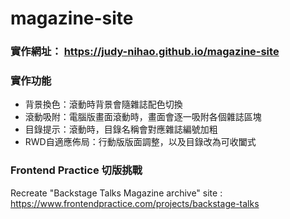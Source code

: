# magazine-site

### 實作網址： https://judy-nihao.github.io/magazine-site

### 實作功能
- 背景換色：滾動時背景會隨雜誌配色切換
- 滾動吸附：電腦版畫面滾動時，畫面會逐一吸附各個雜誌區塊
- 目錄提示：滾動時，目錄名稱會對應雜誌編號加粗
- RWD自適應佈局：行動版版面調整，以及目錄改為可收闔式

### Frontend Practice 切版挑戰
Recreate "Backstage Talks
Magazine archive" site : https://www.frontendpractice.com/projects/backstage-talks

